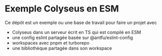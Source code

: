 # Exemple Colyseus en ESM

Ce dépôt est un exemple ou une base de travail pour faire un projet avec

- Colyseus dans un serveur écrit en TS qui est compilé en ESM
- une config eslint partagée basée sur @antfu/eslint-config
- workspaces avec pnpm et turborepo
- une bibliothèque partagée dans son workspace